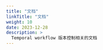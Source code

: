 ```yaml
---
title: "文档"
linkTitle: "文档"
weight: 10
date: 2023-12-28
description: >
  Temporal workflow 版本控制相关的文档
---
```




